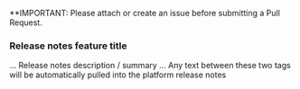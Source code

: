 **IMPORTANT: Please attach or create an issue before submitting a Pull Request.

<!--start_release_notes-->
### Release notes feature title 
... Release notes description / summary 
... Any text between these two tags will be automatically pulled into the platform release notes 
<!--end_release_notes-->
